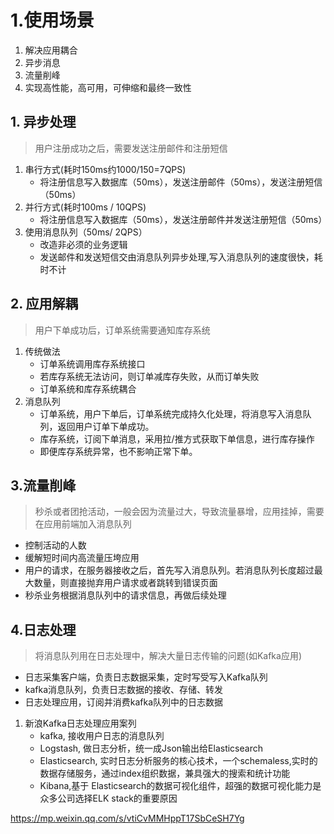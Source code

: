 # 1.使用场景
1. 解决应用耦合
2. 异步消息
3. 流量削峰
4. 实现高性能，高可用，可伸缩和最终一致性

## 1. 异步处理
>用户注册成功之后，需要发送注册邮件和注册短信
1. 串行方式(耗时150ms约1000/150=7QPS)
    - 将注册信息写入数据库（50ms），发送注册邮件（50ms），发送注册短信（50ms）
2. 并行方式(耗时100ms / 10QPS)
    - 将注册信息写入数据库（50ms），发送注册邮件并发送注册短信（50ms）
3. 使用消息队列（50ms/ 2QPS）
    - 改造非必须的业务逻辑
    - 发送邮件和发送短信交由消息队列异步处理,写入消息队列的速度很快，耗时不计

## 2. 应用解耦
>用户下单成功后，订单系统需要通知库存系统
1. 传统做法
    - 订单系统调用库存系统接口
    - 若库存系统无法访问，则订单减库存失败，从而订单失败
    - 订单系统和库存系统耦合
2. 消息队列
    - 订单系统，用户下单后，订单系统完成持久化处理，将消息写入消息队列，返回用户订单下单成功。
    - 库存系统，订阅下单消息，采用拉/推方式获取下单信息，进行库存操作
    - 即便库存系统异常，也不影响正常下单。

## 3.流量削峰
>秒杀或者团抢活动，一般会因为流量过大，导致流量暴增，应用挂掉，需要在应用前端加入消息队列
- 控制活动的人数
- 缓解短时间内高流量压垮应用
- 用户的请求，在服务器接收之后，首先写入消息队列。若消息队列长度超过最大数量，则直接抛弃用户请求或者跳转到错误页面
- 秒杀业务根据消息队列中的请求信息，再做后续处理

## 4.日志处理
>将消息队列用在日志处理中，解决大量日志传输的问题(如Kafka应用)
- 日志采集客户端，负责日志数据采集，定时写受写入Kafka队列
- kafka消息队列，负责日志数据的接收、存储、转发
- 日志处理应用，订阅并消费kafka队列中的日志数据
1. 新浪Kafka日志处理应用案列
    - kafka, 接收用户日志的消息队列
    - Logstash, 做日志分析，统一成Json输出给Elasticsearch
    - Elasticsearch, 实时日志分析服务的核心技术，一个schemaless,实时的数据存储服务，通过index组织数据，兼具强大的搜索和统计功能
    - Kibana,基于 Elasticsearch的数据可视化组件，超强的数据可视化能力是众多公司选择ELK stack的重要原因


https://mp.weixin.qq.com/s/vtiCvMMHppT17SbCeSH7Yg
